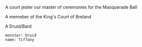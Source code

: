 A court jester our master of ceremonies for the Masquerade Ball

A memeber of the King's Court of Breland

A Druid/Bard 

```statblock
monster: Druid
name: Tiffany
```